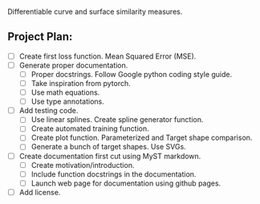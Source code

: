 Differentiable curve and surface similarity measures.

## Project Plan:
- [ ] Create first loss function. Mean Squared Error (MSE).
- [ ] Generate proper documentation.
    - [ ] Proper docstrings. Follow Google python coding style guide.
    - [ ] Take inspiration from pytorch.
    - [ ] Use math equations.
    - [ ] Use type annotations.
- [ ] Add testing code.
    - [ ] Use linear splines. Create spline generator function.
    - [ ] Create automated training function.
    - [ ] Create plot function. Parameterized and Target shape comparison.
    - [ ] Generate a bunch of target shapes. Use SVGs.
- [ ] Create documentation first cut using MyST markdown.
    - [ ] Create motivation/introduction.
    - [ ] Include function docstrings in the documentation.
    - [ ] Launch web page for documentation using github pages.
- [ ] Add license.